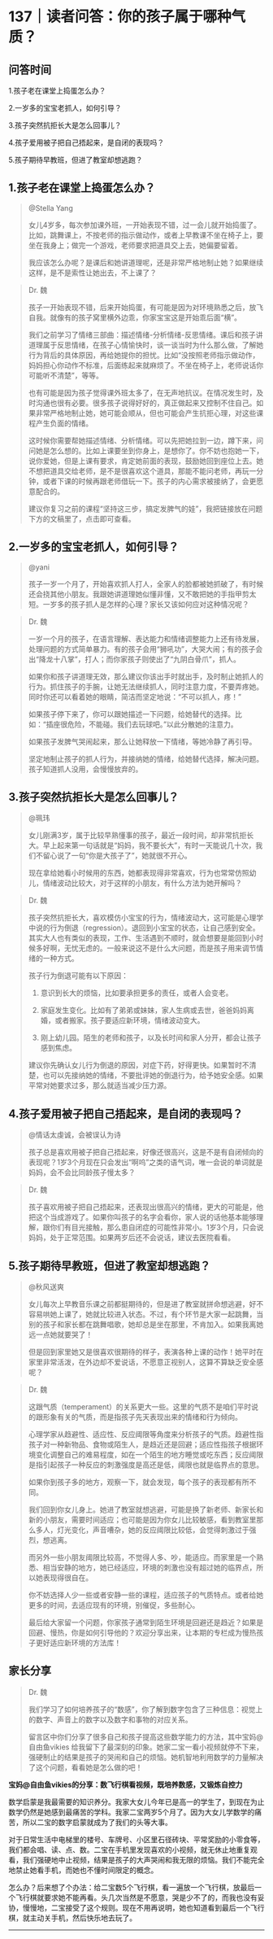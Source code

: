 # 137｜读者问答：你的孩子属于哪种气质？

## 问答时间

1.孩子老在课堂上捣蛋怎么办？

2.一岁多的宝宝老抓人，如何引导？

3.孩子突然抗拒长大是怎么回事儿？

4.孩子爱用被子把自己捂起来，是自闭的表现吗？

5.孩子期待早教班，但进了教室却想逃跑？

## 1.孩子老在课堂上捣蛋怎么办？

> @Stella Yang
> 
> 女儿4岁多，每次参加课外班，一开始表现不错，过一会儿就开始捣蛋了。比如，跳舞课上，不按老师的指示做动作，或者上早教课不坐在椅子上，要坐在我身上；做完一个游戏，老师要求把道具交上去，她偏要留着。
> 
> 我应该怎么办呢？是课后和她讲道理呢，还是非常严格地制止她？如果继续这样，是不是索性让她出去，不上课了？

> Dr. 魏
> 
> 孩子一开始表现不错，后来开始捣蛋，有可能是因为对环境熟悉之后，放飞自我。就像有的孩子窝里横外边乖，你家宝宝这是开始乖后面“横”。
> 
> 我们之前学习了情绪三部曲：描述情绪-分析情绪-反思情绪。课后和孩子讲道理属于反思情绪，在孩子心情愉快时，谈一谈当时为什么那么做，了解她行为背后的具体原因，再给她提你的担忧。比如“没按照老师指示做动作，妈妈担心你动作不标准，后面练起来就麻烦了。不坐在椅子上，老师说话你可能听不清楚”，等等。
> 
> 也有可能是因为孩子觉得课外班太多了，在无声地抗议。在情况发生时，及时沟通也很有必要。很多孩子说得好好的，真正做起来又控制不住自己。如果非常严格地制止她，她可能会顺从，但也可能会产生抗拒心理，对这些课程产生负面的情绪。
> 
> 这时候你需要帮她描述情绪、分析情绪。可以先把她拉到一边，蹲下来，问问她是怎么想的。比如上课要坐到你身上，是想你了。你不妨也抱她一下，说你爱她，但是上课有要求，肯定她前面的表现，鼓励她回到座位上去。她不想把道具交给老师，是不是很喜欢这个道具，那能不能问老师，再玩一分钟，或者下课的时候再跟老师借玩一下。孩子的内心需求被接纳了，会更愿意配合的。
> 
> 建议你复习之前的课程“坚持这三步，搞定发脾气的娃”，我把链接放在问题下方的文稿里了，点击即可查看。

## 2.一岁多的宝宝老抓人，如何引导？

> @yani
> 
> 孩子一岁一个月了，开始喜欢抓人打人，全家人的脸都被她抓破了，有时候还会挠其他小朋友。我跟她讲道理她似懂非懂，又不敢把她的手指甲剪太短。一岁多的孩子抓人是怎样的心理？家长又该如何应对这种情况呢？

> Dr. 魏
> 
> 一岁一个月的孩子，在语言理解、表达能力和情绪调整能力上还有待发展，处理问题的方式简单暴力。有的孩子会用“狮吼功”，大哭大闹；有的孩子会出“降龙十八掌”，打人；而你家孩子则使出了“九阴白骨爪”，抓人。
> 
> 如果你和孩子讲道理无效，那么建议你该出手时就出手，及时制止她抓人的行为。抓住孩子的手腕，让她无法继续抓人，同时注意力度，不要弄疼她。同时你还可以看着她的眼睛，简洁而坚定地说：“不可以抓人，疼！”
> 
> 如果孩子停下来了，你可以跟她描述一下问题，给她替代的选择。比如：“插座很危险，不能碰。我们去玩球吧。”以此分散她的注意力。
> 
> 如果孩子发脾气哭闹起来，那么让她释放一下情绪，等她冷静了再引导。
> 
> 坚定地制止孩子的抓人行为，并接纳她的情绪，给她替代选择，解决问题。孩子知道抓人没用，会慢慢放弃的。

## 3.孩子突然抗拒长大是怎么回事儿？

> @珮玮
> 
> 女儿刚满3岁，属于比较早熟懂事的孩子，最近一段时间，却非常抗拒长大。早上起来第一句话就是“妈妈，我不要长大”，有时一天能说几十次，我们不留心说了一句“你是大孩子了”，她就很不开心。
> 
> 现在拿给她看小时候用的东西，她都表现得非常喜欢，行为也常常仿照幼儿，情绪波动比较大，对于这样的小朋友，有什么方法为她开解吗？

> Dr. 魏
> 
> 孩子突然抗拒长大，喜欢模仿小宝宝的行为，情绪波动大，这可能是心理学中说的行为倒退（regression）。退回到小宝宝的状态，让自己感到安全。其实大人也有类似的表现，工作、生活遇到不顺时，就会想要是能回到小时候多好啊，无忧无虑的。一般来说这不是什么大问题，而是孩子用来调节情绪的一种方式。
> 
> 孩子行为倒退可能有以下原因：
> 
>   1. 意识到长大的烦恼，比如要承担更多的责任，或者人会变老。
> 
>   2. 家庭发生变化。比如有了弟弟或妹妹，家人生病或去世，爸爸妈妈离婚，或者搬家。孩子要适应新环境，情绪波动变大。
> 
>   3. 刚上幼儿园。陌生的老师和孩子，以及长时间和家人分开，都会让孩子感到焦虑。
> 
> 建议你先确认女儿行为倒退的原因，对症下药，好得更快。如果暂时不清楚，也可以先接纳她的情绪，不要批评她的倒退行为，给予她安全感。如果平常对她要求过多，那么就适当减少压力源。

## 4.孩子爱用被子把自己捂起来，是自闭的表现吗？

> @情话太虔诚，会被误认为诗
> 
> 孩子总是喜欢用被子把自己捂起来，好像还很高兴，这是不是有自闭倾向的表现呢？1岁3个月现在只会发出“啊呜”之类的语气词，唯一会说的单词就是妈妈，会不会比同龄孩子慢太多？

> Dr. 魏
> 
> 孩子喜欢用被子把自己捂起来，还表现出很高兴的情绪，更大的可能是，他把这个当成游戏了。如果你叫孩子的名字会看你，家人说的话他基本能够理解，跟你们有目光接触，那么患自闭症的可能性非常小。1岁3个月，只会说妈妈，处于正常范围。如果两岁后还不会说话，建议去医院看看。

## 5.孩子期待早教班，但进了教室却想逃跑？

> @秋风送爽
> 
> 女儿每次上早教音乐课之前都挺期待的，但是进了教室就拼命想逃避，好不容易哄她上课了，她就比较进入状态。不过，有个环节是大家一起跳舞，当别的孩子和家长都在跳舞唱歌，她却总是坐在那里，不肯加入。如果我离她远一点她就要哭了！
> 
> 但是回到家里她又是很喜欢很期待的样子，表演各种上课的动作！她平时在家里非常活泼，在外边却不爱说话，不愿意正视别人，这算不算缺乏安全感呢？

> Dr. 魏
> 
> 这跟气质（temperament）的关系更大一些。这里的气质不是咱们平时说的跟形象有关的气质，而是指孩子先天表现出来的情绪和行为倾向。
> 
> 心理学家从趋避性、适应性、反应阈限等角度来分析孩子的气质。趋避性指孩子对一种新物品、食物或陌生人，是趋近还是回避；适应性指孩子根据环境变化调整自己的难易程度，如在一个陌生的地方睡觉或吃东西；反应阈限是指引起孩子一种反应的刺激强度是高还是低，阈限也就是临界点的意思。
> 
> 如果你到孩子多的地方，观察一下，就会发现，每个孩子的表现都有所不同。
> 
> 我们回到你女儿身上。她进了教室就想逃避，可能是换了新老师、新家长和新的小朋友，需要时间适应；也可能是因为你女儿比较敏感，看到教室里那么多人，灯光变化，声音嘈杂，她的反应阈限比较低，会觉得刺激过于强烈，想逃离。
> 
> 而另外一些小朋友阈限比较高，不觉得人多、吵，能适应。而家里是一个熟悉、相当安静的地方，她已经适应，环境的刺激也没有超过她的临界点，所以她表现得很自在。
> 
> 你不妨选择人少一些或者安静一些的课程，适应孩子的气质特点。或者给她更多的时间，去适应现有的环境，别催促，多些耐心。
> 
> 最后给大家留一个问题，你家孩子通常到陌生环境是回避还是趋近？如果是回避、慢热，你是如何引导他的？欢迎分享出来，让本期的专栏成为慢热孩子更好适应新环境的方法库！

## 家长分享

> Dr. 魏
> 
> 我们学习了如何培养孩子的“数感”，你了解到数字包含了三种信息：视觉上的数字、声音上的数字以及数字和事物的对应关系。
> 
> 留言区中你们分享了很多自己和孩子提高这些数学能力的方法，其中宝妈@自由鱼vikies 给我留下了最深刻的印象。她家二宝一看小视频就停不下来，强硬制止的结果是孩子的哭闹和自己的烦恼。她机智地利用数学的力量解决了这个问题，看看她是怎么做的吧！

 **宝妈@自由鱼vikies的分享：数飞行棋看视频，既培养数感，又锻炼自控力**

数学启蒙是我最需要的知识养分。我家大女儿今年已是高一的学生了，到现在为止数学仍然是她感到最痛苦的学科。我家二宝两岁5个月了。因为大女儿学数学的痛苦，所以二宝的数字启蒙就成为了我们的头等大事。

对于日常生活中电梯里的楼号、车牌号、小区里石径砖块、平常奖励的小零食等，我们都会唱、读、点、数。二宝在手机里发现喜欢的小视频，就无休止地重复观看，我们强硬地中止视频，结果是孩子的大声哭闹和我无限的烦恼。我们不能完全地禁止她看手机，而她也不懂时间限定的概念。

怎么办？后来想了个办法：给二宝数5个飞行棋，看一遍放一个飞行棋，放最后一个飞行棋就要求她不能再看。头几次当然是不愿意，哭是少不了的，而我也没有妥协，慢慢地，二宝接受了这个规则。现在不用再说明，她也知道看到最后一个飞行棋，就主动关手机，然后快乐地去玩了。

---
